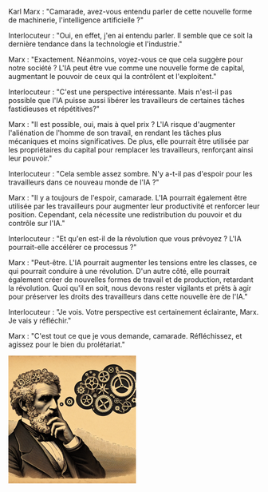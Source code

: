 Karl Marx : "Camarade, avez-vous entendu parler de cette nouvelle forme de machinerie, l'intelligence artificielle ?"

Interlocuteur : "Oui, en effet, j'en ai entendu parler. Il semble que ce soit la dernière tendance dans la technologie et l'industrie."

Marx : "Exactement. Néanmoins, voyez-vous ce que cela suggère pour notre société ? L'IA peut être vue comme une nouvelle forme de capital, augmentant le pouvoir de ceux qui la contrôlent et l'exploitent."

Interlocuteur : "C'est une perspective intéressante. Mais n'est-il pas possible que l'IA puisse aussi libérer les travailleurs de certaines tâches fastidieuses et répétitives?"

Marx : "Il est possible, oui, mais à quel prix ? L'IA risque d'augmenter l'aliénation de l'homme de son travail, en rendant les tâches plus mécaniques et moins significatives. De plus, elle pourrait être utilisée par les propriétaires du capital pour remplacer les travailleurs, renforçant ainsi leur pouvoir."

Interlocuteur : "Cela semble assez sombre. N'y a-t-il pas d'espoir pour les travailleurs dans ce nouveau monde de l'IA ?"

Marx : "Il y a toujours de l'espoir, camarade. L'IA pourrait également être utilisée par les travailleurs pour augmenter leur productivité et renforcer leur position. Cependant, cela nécessite une redistribution du pouvoir et du contrôle sur l'IA."

Interlocuteur : "Et qu'en est-il de la révolution que vous prévoyez ? L'IA pourrait-elle accélérer ce processus ?"

Marx : "Peut-être. L'IA pourrait augmenter les tensions entre les classes, ce qui pourrait conduire à une révolution. D'un autre côté, elle pourrait également créer de nouvelles formes de travail et de production, retardant la révolution. Quoi qu'il en soit, nous devons rester vigilants et prêts à agir pour préserver les droits des travailleurs dans cette nouvelle ère de l'IA."

Interlocuteur : "Je vois. Votre perspective est certainement éclairante, Marx. Je vais y réfléchir."

Marx : "C'est tout ce que je vous demande, camarade. Réfléchissez, et agissez pour le bien du prolétariat."

[![](image.png)](#)